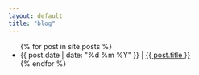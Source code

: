 ```yaml
---
layout: default
title: "blog"
---
```


<!-- add pages list view here -->

<ul class="no-bull">
  {% for post in site.posts %}
    <li>
      {{ post.date | date: "%d %m %Y" }} | <a href="{{ post.url }}">{{ post.title }}</a>
    </li>
  {% endfor %}
</ul>
